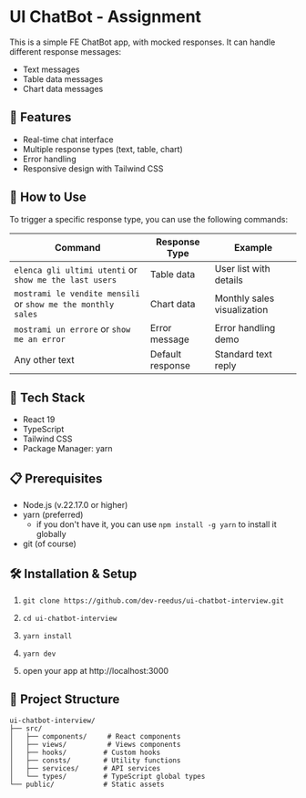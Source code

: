 # UI ChatBot - Assignment

This is a simple FE ChatBot app, with mocked responses. It can handle different response messages:

- Text messages
- Table data messages
- Chart data messages

## 🎯 Features

- Real-time chat interface
- Multiple response types (text, table, chart)
- Error handling
- Responsive design with Tailwind CSS

## 💬 How to Use

To trigger a specific response type, you can use the following commands:

| Command                                                      | Response Type    | Example                     |
|--------------------------------------------------------------|------------------|-----------------------------|
| `elenca gli ultimi utenti` or `show me the last users`       | Table data       | User list with details      |
| `mostrami le vendite mensili` or `show me the monthly sales` | Chart data       | Monthly sales visualization |
| `mostrami un errore` or `show me an error`                   | Error message    | Error handling demo         |
| Any other text                                               | Default response | Standard text reply         |

## 🚀 Tech Stack

- React 19
- TypeScript
- Tailwind CSS
- Package Manager: yarn

## 📋 Prerequisites

- Node.js (v.22.17.0 or higher)
- yarn (preferred)
    - if you don't have it, you can use `npm install -g yarn` to install it globally
- git (of course)

## 🛠️ Installation & Setup

1. `git clone https://github.com/dev-reedus/ui-chatbot-interview.git`


2. `cd ui-chatbot-interview`


3. `yarn install`


4. `yarn dev`


5. open your app at http://localhost:3000

## 📁 Project Structure

```
ui-chatbot-interview/
├── src/
│   ├── components/     # React components
│   ├── views/          # Views components
│   ├── hooks/         # Custom hooks
│   ├── consts/        # Utility functions
│   ├── services/      # API services
│   └── types/         # TypeScript global types
└── public/            # Static assets
```
